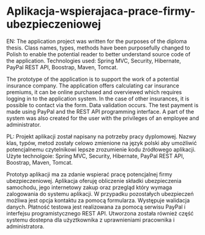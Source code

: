 # Aplikacja-wspierajaca-prace-firmy-ubezpieczeniowej
EN:
The application project was written for the purposes of the diploma thesis. Class names, types, methods have been purposefully changed to Polish to enable the potential reader to better understand source code of the application. Technologies used: Spring MVC, Security, Hibernate, PayPal REST API, Boostrap, Maven, Tomcat.

The prototype of the application is to support the work of a potential insurance company. The application offers calculating car insurance premiums, it can be online purchased and overviewed which requires logging in to the application system. In the case of other insurances, it is possible to contact via the form. Data validation occurs. The test payment is made using PayPal and the REST API programming interface. A part of the system was also created for the user with the privileges of an employee and administrator.

PL:
Projekt aplikacji został napisany na potrzeby pracy dyplomowej. Nazwy klas, typów, metod zostały celowo zmienione na język polski aby umożliwić potencjalnemu czytelnikowi lepsze zrozumienie kodu źródłowego aplikacji. Użyte technolgoie: Spring MVC, Security, Hibernate, PayPal REST API, Boostrap, Maven, Tomcat.

Prototyp aplikacji ma za zdanie wspierać pracę potencjalnej firmy ubezpieczeniowej. Aplikacja oferuję obliczenie składki ubezpieczenia samochodu, jego internetowy zakup oraz przegląd który wymaga zalogowania do systemu aplikacji. W przypadku pozostałych ubezpieczeń możliwa jest opcja kontaktu za pomocą formularza. Występuje walidacja danych. Płatność testowa jest realizowana za pomocą serwisu PayPal i interfejsu programistycznego REST API. Utworzona została również część systemu dostepna dla użyztkownika z uprawnieniami pracownika i administratora.
